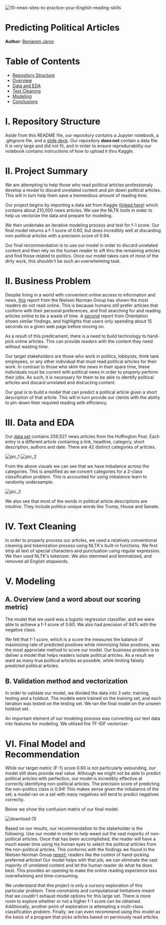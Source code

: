 ![10-news-sites-to-practice-your-English-reading-skills](https://github.com/bmjaron/capstone/assets/115658357/3ac7c034-9639-4c8e-a663-8d2f3b287608)

# Predicting Political Articles

**Author**: [Benjamin Jaron](mailto:bmjaron@gmail.com)

# Table of Contents
* [Repository Structure](#I.Structure)
* [Overview](#II.Overview)
* [Data and EDA](#III.EDA)
* [Text Cleaning](#IV.Cleaning)
* [Modeling](#V.Modeling)
* [Conclusions](#VI.Conclusions)

# I. Repository Structure

Aside from this README file, our repository contains a Jupyter notebook, a .gitignore file, and a [slide deck](https://github.com/bmjaron/capstone/blob/main/slide_deck.pdf). Our repository **does not** contain a data file. It is very large and did not fit, and in order to ensure reproducability our notebook contains instructions of how to upload it thru Kaggle.

# II. Project Summary

We are attempting to help those who read political articles professionaly develop a model to discard unrelated content and pin down political articles. This will in turn help them save a tremendous amount of reading time.

Our project begins by importing a data set from Kaggle ([linked here](https://www.kaggle.com/datasets/rmisra/news-category-dataset)) which contains about 210,000 news articles. We use the NLTK tools in order to help us vectorize the data and prepare for modeling.

We then undertake an iterative modeling process and test for f-1 score. Our final model returns a f-1 score of 0.60, but does incredibly well at discarding non-political articles with a precision score of 0.94.

Our final recommendation is to use our model in order to discard unrelated content and then rely on the human reader to sift thru the remaining articles and find those related to politics. Once our model takes care of most of the dirty work, this shouldn't be such an overwhelming task.

# II. Business Problem

Despite living in a world with convenient online access to information and news, [this](https://www.nngroup.com/articles/how-people-read-online/) report from the Nielsen Norman Group has shown the most readers do not read online. This is because humans still prefer articles that conform with their personal preferences, and find searching for and reading articles online to be a waste of time. A [second](https://www.orientation.agency/insights/how-people-read-online) report from Orientation shows similar findings, and highlights that users only spending about 15 seconds on a given web page before moving on.

As a result of this predicament, there is a need to build technology to hand-pick online articles. This can provide readers with the content they need without wasting time.

Our target stakeholders are those who work in politics, lobbyists, think tank employees, or any other individual that must read political articles for their work. In contrast to those who skim the news in their spare time, these individuals must be current with political news in order to properly perform their jobs. As such, it is necessary for them to be able to identify political articles and discard unrelated and distracting content.

Our goal is to build a model that can predict a political article given a short description of that article. This will in turn provide our cleints with the ability to pin-down their required reading with efficiency.

# III. Data and EDA

Our [data set](https://www.kaggle.com/datasets/rmisra/news-category-dataset) contains 209,527 news articles from the Huffington Post. Each entry is a different article containing a link, headline, category, short description, authors and date. There are 42 distinct categories of articles.

![pic_1](https://github.com/bmjaron/capstone/assets/115658357/d0c4f63e-3488-4e3e-a034-b25750b122d0)
![pic_2](https://github.com/bmjaron/capstone/assets/115658357/3de44006-a34d-4b0b-8b96-ce4d2d6d3940)

From the above visuals we can see that we have imbalance across the categories. This is amplified as we convert categories for a 2-class classification problem. This is accounted for using imbalance learn to randomly undersample.

![pic_3](https://github.com/bmjaron/capstone/assets/115658357/8a626f9b-fb52-49b0-92e7-674135b161c1)

We also see that most of the words in political article descriptions are intuitive. They include politics-unique words like Trump, House and Senate.

# IV. Text Cleaning

In order to properly process our articles, we used a relatively conventional cleaning and tokenization process using NLTK's built-in functions. We first strip all text of special characters and punctuation using regular expression. We then used NLTK's tokenizer. We also stemmed and lemmatized, and removed all English stopwords.

# V. Modeling

## A. Overview (and a word about our scoring metric)

The model that we used was a logistic regression classifier, and we were able to achieve a f-1 score of 0.60. We also had precision of 94% with the negative class.

We felt that f-1 score, which is a score the measures the balance of maximizing rate of predicted positives while minimizing false positives, was the most approriate method to score our model. Our business problem is to deliver a model that helps readers isolate political articles. As a result we want as many true political articles as possible, while limiting falsely predicted political articles. 

## B. Validation method and vectorization

In order to validate our model, we divided the data into 3 sets: training, testing and a holdout. The models were trained on the training set, and each iteration was tested on the testing set. We ran the final model on the unseen holdout set.

An important element of our modeling process was converting our text data into features for modeling. We utilized the TF-IDF vectorizer.

# VI. Final Model and Recommendation

While our target metric (F-1) score 0.60 is not particularly astounding, our model still does provide real value. Although we might not be able to predict political articles with perfection, our model is incredibly effective at correctly identifying non-political articles. The precision score of predicting the non-politics class is 0.94! This makes sense given the imbalance of the set; a model ran on a set with many negatives will tend to predict negatives correctly.

Below we show the confusion matrix of our final model.

![download (1)](https://github.com/bmjaron/capstone/assets/115658357/58a8fab8-a3d6-4d08-9976-21a8114255b9)


Based on our results, our recommendation to the stakeholder is the following. Use our model in order to help weed out the vast majority of non-political articles. Once that has been accomplished, the reader will have a much easier time using his human eyes to select the political articles from the non-political articles. This conforms with the findings we found in the Nielsen Norman Group [report](https://www.nngroup.com/articles/how-people-read-online/); readers like the control of hand-picking preferred articles! Our model helps with that job; we can eliminate the vast majority of unrelated content and let the human reader do what he does best. This provides an opening to make the online reading experience less overwhelming and time-consuming.

We understand that this project is only a cursory exploration of this particular problem. Time constraints and computational limitations meant that we couldn't exhaust model options for this large set. There is more room to explore whether or not a higher f-1 score can be obtained. Additionally, another point of exploration is attempting a multi-class classification problem. Finally, we can even recommend using this model as the basis of a program that picks articles based on perviously read articles. 

